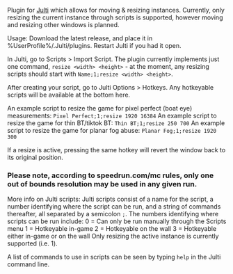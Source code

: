 Plugin for [Julti](https://github.com/duncanruns/julti) which allows for moving & resizing instances. Currently, only resizing the current instance through scripts is supported, however moving and resizing other windows is planned.

Usage:
Download the latest release, and place it in %UserProfile%/.Julti/plugins. Restart Julti if you had it open.

In Julti, go to Scripts > Import Script. The plugin currently implements just one command, `resize <width> <height>` - at the moment, any resizing scripts should start with `Name;1;resize <width> <height>`.

After creating your script, go to Julti Options > Hotkeys. Any hotkeyable scripts will be available at the bottom here.

An example script to resize the game for pixel perfect (boat eye) measurements:
`Pixel Perfect;1;resize 1920 16384`
An example script to resize the game for thin BT/tiktok BT:
`Thin BT;1;resize 250 700`
An example script to resize the game for planar fog abuse:
`Planar Fog;1;resize 1920 300`

If a resize is active, pressing the same hotkey will revert the window back to its original position.

### Please note, according to speedrun.com/mc rules, only one out of bounds resolution may be used in any given run.

More info on Julti scripts:
Julti scripts consist of a name for the script, a number identifying where the script can be run, and a string of commands thereafter, all separated by a semicolon `;`.
The numbers identifying where scripts can be run include:
0 = Can only be run manually through the Scripts menu
1 = Hotkeyable in-game
2 = Hotkeyable on the wall
3 = Hotkeyable either in-game or on the wall
Only resizing the active instance is currently supported (i.e. 1).

A list of commands to use in scripts can be seen by typing `help` in the Julti command line.
